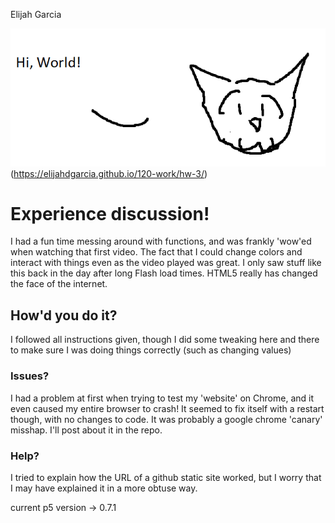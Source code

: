 Elijah Garcia

!["Hello World!" Sketch](hiworld.png "cat") (https://elijahdgarcia.github.io/120-work/hw-3/)

# Experience discussion!
I had a fun time messing around with functions, and was frankly 'wow'ed when
watching that first video. The fact that I could change colors and interact
with things even as the video played was great. I only saw stuff like this back
in the day after long Flash load times. HTML5 really has changed the face of
the internet.
## How'd you do it?
I followed all instructions given, though I did some tweaking here and there to
make sure I was doing things correctly (such as changing values)
### Issues?
I had a problem at first when trying to test my 'website' on Chrome, and it even
caused my entire browser to crash! It seemed to fix itself with a restart though,
with no changes to code. It was probably a google chrome 'canary' misshap. I'll
post about it in the repo.

### Help?
I tried to explain how the URL of a github static site worked, but I worry that
I may have explained it in a more obtuse way.

current p5 version -> 0.7.1
